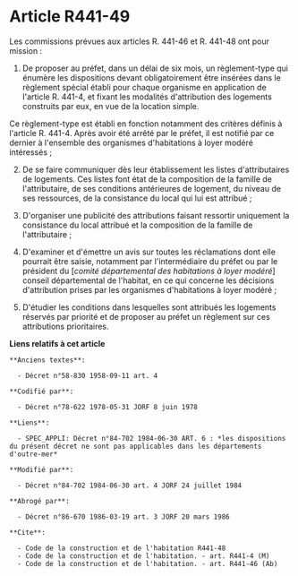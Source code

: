 # Article R441-49

Les commissions prévues aux articles R. 441-46 et R. 441-48 ont pour mission :

1. De proposer au préfet, dans un délai de six mois, un règlement-type qui énumère les dispositions devant obligatoirement
être insérées dans le règlement spécial établi pour chaque organisme en application de l'article R. 441-4, et fixant les
modalités d'attribution des logements construits par eux, en vue de la location simple.

Ce règlement-type est établi en fonction notamment des critères définis à l'article R. 441-4. Après avoir été arrêté par le
préfet, il est notifié par ce dernier à l'ensemble des organismes d'habitations à loyer modéré intéressés ;

2. De se faire communiquer dès leur établissement les listes d'attributaires de logements. Ces listes font état de la
composition de la famille de l'attributaire, de ses conditions antérieures de logement, du niveau de ses ressources, de la
consistance du local qui lui est attribué ;

3. D'organiser une publicité des attributions faisant ressortir uniquement la consistance du local attribué et la composition
de la famille de l'attributaire ;

4. D'examiner et d'émettre un avis sur toutes les réclamations dont elle pourrait être saisie, notamment par l'intermédiaire
du préfet ou par le président du [*comité départemental des habitations à loyer modéré*] conseil départemental de l'habitat,
en ce qui concerne les décisions d'attribution prises par les organismes d'habitations à loyer modéré ;

5. D'étudier les conditions dans lesquelles sont attribués les logements réservés par priorité et de proposer au préfet un
règlement sur ces attributions prioritaires.

**Liens relatifs à cet article**

	**Anciens textes**:

	  - Décret n°58-830 1958-09-11 art. 4

	**Codifié par**:

	  - Décret n°78-622 1978-05-31 JORF 8 juin 1978

	**Liens**:

	  - SPEC_APPLI: Décret n°84-702 1984-06-30 ART. 6 : *les dispositions du présent décret ne sont pas applicables dans les départements d'outre-mer*

	**Modifié par**:

	  - Décret n°84-702 1984-06-30 art. 4 JORF 24 juillet 1984

	**Abrogé par**:

	  - Décret n°86-670 1986-03-19 art. 3 JORF 20 mars 1986

	**Cite**:

	  - Code de la construction et de l'habitation R441-48
	  - Code de la construction et de l'habitation. - art. R441-4 (M)
	  - Code de la construction et de l'habitation. - art. R441-46 (Ab)
